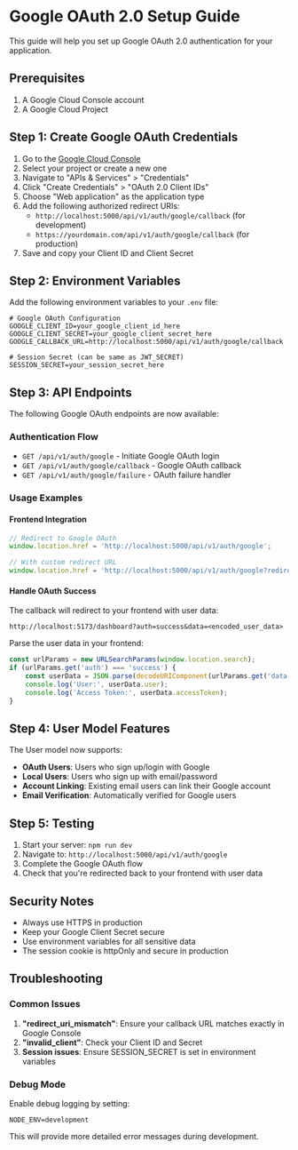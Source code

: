 # Google OAuth 2.0 Setup Guide

This guide will help you set up Google OAuth 2.0 authentication for your application.

## Prerequisites

1. A Google Cloud Console account
2. A Google Cloud Project

## Step 1: Create Google OAuth Credentials

1. Go to the [Google Cloud Console](https://console.cloud.google.com/)
2. Select your project or create a new one
3. Navigate to "APIs & Services" > "Credentials"
4. Click "Create Credentials" > "OAuth 2.0 Client IDs"
5. Choose "Web application" as the application type
6. Add the following authorized redirect URIs:
   - `http://localhost:5000/api/v1/auth/google/callback` (for development)
   - `https://yourdomain.com/api/v1/auth/google/callback` (for production)
7. Save and copy your Client ID and Client Secret

## Step 2: Environment Variables

Add the following environment variables to your `.env` file:

```env
# Google OAuth Configuration
GOOGLE_CLIENT_ID=your_google_client_id_here
GOOGLE_CLIENT_SECRET=your_google_client_secret_here
GOOGLE_CALLBACK_URL=http://localhost:5000/api/v1/auth/google/callback

# Session Secret (can be same as JWT_SECRET)
SESSION_SECRET=your_session_secret_here
```

## Step 3: API Endpoints

The following Google OAuth endpoints are now available:

### Authentication Flow
- `GET /api/v1/auth/google` - Initiate Google OAuth login
- `GET /api/v1/auth/google/callback` - Google OAuth callback
- `GET /api/v1/auth/google/failure` - OAuth failure handler

### Usage Examples

#### Frontend Integration

```javascript
// Redirect to Google OAuth
window.location.href = 'http://localhost:5000/api/v1/auth/google';

// With custom redirect URL
window.location.href = 'http://localhost:5000/api/v1/auth/google?redirect=' + encodeURIComponent('/dashboard');
```

#### Handle OAuth Success

The callback will redirect to your frontend with user data:

```
http://localhost:5173/dashboard?auth=success&data=<encoded_user_data>
```

Parse the user data in your frontend:

```javascript
const urlParams = new URLSearchParams(window.location.search);
if (urlParams.get('auth') === 'success') {
    const userData = JSON.parse(decodeURIComponent(urlParams.get('data')));
    console.log('User:', userData.user);
    console.log('Access Token:', userData.accessToken);
}
```

## Step 4: User Model Features

The User model now supports:

- **OAuth Users**: Users who sign up/login with Google
- **Local Users**: Users who sign up with email/password
- **Account Linking**: Existing email users can link their Google account
- **Email Verification**: Automatically verified for Google users

## Step 5: Testing

1. Start your server: `npm run dev`
2. Navigate to: `http://localhost:5000/api/v1/auth/google`
3. Complete the Google OAuth flow
4. Check that you're redirected back to your frontend with user data

## Security Notes

- Always use HTTPS in production
- Keep your Google Client Secret secure
- Use environment variables for all sensitive data
- The session cookie is httpOnly and secure in production

## Troubleshooting

### Common Issues

1. **"redirect_uri_mismatch"**: Ensure your callback URL matches exactly in Google Console
2. **"invalid_client"**: Check your Client ID and Secret
3. **Session issues**: Ensure SESSION_SECRET is set in environment variables

### Debug Mode

Enable debug logging by setting:
```env
NODE_ENV=development
```

This will provide more detailed error messages during development.
